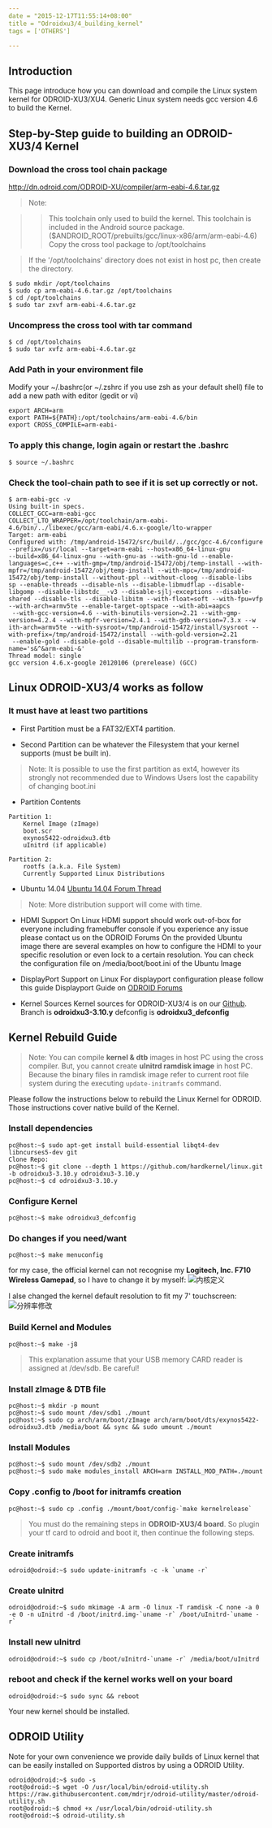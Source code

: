 ```yaml
---
date = "2015-12-17T11:55:14+08:00"
title = "Odroidxu3/4_building_kernel"
tags = ['OTHERS']

---
```

## Introduction
This page introduce how you can download and compile the Linux system kernel for ODROID-XU3/XU4. Generic Linux system needs gcc version 4.6 to build the Kernel.

## Step-by-Step guide to building an ODROID-XU3/4 Kernel

### Download the cross tool chain package

<http://dn.odroid.com/ODROID-XU/compiler/arm-eabi-4.6.tar.gz>

> Note:

>> This toolchain only used to build the kernel.
This toolchain is included in the Android source package. ($ANDROID_ROOT/prebuilts/gcc/linux-x86/arm/arm-eabi-4.6)
Copy the cross tool package to /opt/toolchains

> If the '/opt/toolchains' directory does not exist in host pc, then create the directory.

```
$ sudo mkdir /opt/toolchains
$ sudo cp arm-eabi-4.6.tar.gz /opt/toolchains
$ cd /opt/toolchains
$ sudo tar zxvf arm-eabi-4.6.tar.gz
```

###  Uncompress the cross tool with tar command

```
$ cd /opt/toolchains
$ sudo tar xvfz arm-eabi-4.6.tar.gz
```

###  Add Path in your environment file

Modify your ~/.bashrc(or ~/.zshrc if you use zsh as your default shell) file to add a new path with editor (gedit or vi)

```
export ARCH=arm
export PATH=${PATH}:/opt/toolchains/arm-eabi-4.6/bin
export CROSS_COMPILE=arm-eabi-
```

###  To apply this change, login again or restart the .bashrc
`$ source ~/.bashrc`

###  Check the tool-chain path to see if it is set up correctly or not.
```
$ arm-eabi-gcc -v
Using built-in specs.
COLLECT_GCC=arm-eabi-gcc
COLLECT_LTO_WRAPPER=/opt/toolchain/arm-eabi-4.6/bin/../libexec/gcc/arm-eabi/4.6.x-google/lto-wrapper
Target: arm-eabi
Configured with: /tmp/android-15472/src/build/../gcc/gcc-4.6/configure --prefix=/usr/local --target=arm-eabi --host=x86_64-linux-gnu 
--build=x86_64-linux-gnu --with-gnu-as --with-gnu-ld --enable-languages=c,c++ --with-gmp=/tmp/android-15472/obj/temp-install --with-
mpfr=/tmp/android-15472/obj/temp-install --with-mpc=/tmp/android-15472/obj/temp-install --without-ppl --without-cloog --disable-libs
sp --enable-threads --disable-nls --disable-libmudflap --disable-libgomp --disable-libstdc__-v3 --disable-sjlj-exceptions --disable-
shared --disable-tls --disable-libitm --with-float=soft --with-fpu=vfp --with-arch=armv5te --enable-target-optspace --with-abi=aapcs
 --with-gcc-version=4.6 --with-binutils-version=2.21 --with-gmp-version=4.2.4 --with-mpfr-version=2.4.1 --with-gdb-version=7.3.x --w
ith-arch=armv5te --with-sysroot=/tmp/android-15472/install/sysroot --with-prefix=/tmp/android-15472/install --with-gold-version=2.21
 --enable-gold --disable-gold --disable-multilib --program-transform-name='s&^&arm-eabi-&'
Thread model: single
gcc version 4.6.x-google 20120106 (prerelease) (GCC)
```

## Linux ODROID-XU3/4 works as follow

### It must have at least two partitions

- First Partition must be a FAT32/EXT4 partition.

- Second Partition can be whatever the Filesystem that your kernel supports (must be built in).
> Note: It is possible to use the first partition as ext4, however its strongly not recommended due to Windows Users lost the capability of changing boot.ini

- Partition Contents
```
Partition 1:
    Kernel Image (zImage)
    boot.scr
    exynos5422-odroidxu3.dtb
    uInitrd (if applicable)
    
Partition 2:
    rootfs (a.k.a. File System)
    Currently Supported Linux Distributions
```
- Ubuntu 14.04 [Ubuntu 14.04 Forum Thread][1]
> Note: More distribution support will come with time.

- HDMI Support On Linux
HDMI support should work out-of-box for everyone including framebuffer console if you experience any issue please contact us on the ODROID Forums
On the provided Ubuntu image there are several examples on how to configure the HDMI to your specific resolution or even lock to a certain resolution. You can check the configuration file on /media/boot/boot.ini of the Ubuntu Image

- DisplayPort Support on Linux
For displayport configuration please follow this guide Displayport Guide on [ODROID Forums][2]

- Kernel Sources
Kernel sources for ODROID-XU3/4 is on our [Github][3]. Branch is **odroidxu3-3.10.y** defconfig is **odroidxu3_defconfig**

## Kernel Rebuild Guide
>Note:
You can compile **kernel & dtb** images in host PC using the cross compiler. But, you cannot create **uInitrd ramdisk image** in host PC. Because the binary files in ramdisk image refer to current root file system during the executing `update-initramfs` command.

Please follow the instructions below to rebuild the Linux Kernel for ODROID. Those instructions cover native build of the Kernel.

### Install dependencies
```
pc@host:~$ sudo apt-get install build-essential libqt4-dev libncurses5-dev git 
Clone Repo:
pc@host:~$ git clone --depth 1 https://github.com/hardkernel/linux.git -b odroidxu3-3.10.y odroidxu3-3.10.y 
pc@host:~$ cd odroidxu3-3.10.y 
```

### Configure Kernel
```
pc@host:~$ make odroidxu3_defconfig 
```

### Do changes if you need/want
```
pc@host:~$ make menuconfig 
```
for my case, the official kernel can not recognise my **Logitech, Inc. F710 Wireless Gamepad**, so I have to change it by myself:
![内核定义](http://7xivdp.com1.z0.glb.clouddn.com/png/2015/12/310876d095ef89355a35de54838acad9.png)

I alse changed the kernel default resolution to fit my 7' touchscreen:
![分辨率修改](http://7xivdp.com1.z0.glb.clouddn.com/png/2015/12/3ad91156dcea84a78dab3f5643ea2832.png)

### Build Kernel and Modules
```
pc@host:~$ make -j8
```

 > This explanation assume that your USB memory CARD reader is assigned at /dev/sdb. Be careful!

### Install zImage & DTB file
```
pc@host:~$ mkdir -p mount
pc@host:~$ sudo mount /dev/sdb1 ./mount
pc@host:~$ sudo cp arch/arm/boot/zImage arch/arm/boot/dts/exynos5422-odroidxu3.dtb /media/boot && sync && sudo umount ./mount
```

### Install Modules
```
pc@host:~$ sudo mount /dev/sdb2 ./mount
pc@host:~$ sudo make modules_install ARCH=arm INSTALL_MOD_PATH=./mount
```
### Copy .config to /boot for initramfs creation
```
pc@host:~$ sudo cp .config ./mount/boot/config-`make kernelrelease`
```

> You must do the remaining steps in **ODROID-XU3/4 board**. So plugin your tf card to odroid and boot it, then continue the following steps.

###  Create initramfs
```
odroid@odroid:~$ sudo update-initramfs -c -k `uname -r`
```

### Create uInitrd
```
odroid@odroid:~$ sudo mkimage -A arm -O linux -T ramdisk -C none -a 0 -e 0 -n uInitrd -d /boot/initrd.img-`uname -r` /boot/uInitrd-`uname -r`
```

### Install new uInitrd
```
odroid@odroid:~$ sudo cp /boot/uInitrd-`uname -r` /media/boot/uInitrd
```

### reboot and check if the kernel works well on your board
`odroid@odroid:~$ sudo sync && reboot`

Your new kernel should be installed. 

## ODROID Utility
Note for your own convenience we provide daily builds of Linux kernel that can be easily installed on Supported distros by using a ODROID Utility.
```
odroid@odroid:~$ sudo -s
root@odroid:~$ wget -O /usr/local/bin/odroid-utility.sh https://raw.githubusercontent.com/mdrjr/odroid-utility/master/odroid-utility.sh
root@odroid:~$ chmod +x /usr/local/bin/odroid-utility.sh
root@odroid:~$ odroid-utility.sh
```

  [1]: http://forum.odroid.com/viewtopic.php?f=95&t=5985
  [2]: http://forum.odroid.com/
  [3]: http://github.com/hardkernel/linux
